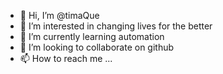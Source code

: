 - 👋 Hi, I’m @timaQue
- 👀 I’m interested in changing lives for the better
- 🌱 I’m currently learning automation
- 💞️ I’m looking to collaborate on github
- 📫 How to reach me ...

<!---
timaQue/timaQue is a ✨ special ✨ repository because its `README.md` (this file) appears on your GitHub profile.
You can click the Preview link to take a look at your changes.
--->
